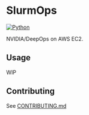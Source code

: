 # SlurmOps

[![Python](docs/img/badges/language.svg)](https://devdocs.io/python/)

NVIDIA/DeepOps on AWS EC2.

## Usage

WIP

## Contributing

See [CONTRIBUTING.md](CONTRIBUTING.md)
